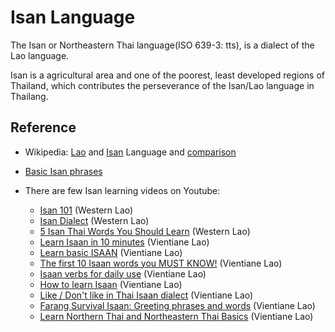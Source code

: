 # Isan Language

The Isan or Northeastern Thai language(ISO 639-3: tts), is a dialect of the Lao language.

Isan is a agricultural area and one of the poorest, least developed regions of Thailand, which contributes the perseverance of the Isan/Lao language in Thailang.

## Reference

- Wikipedia: [Lao] and [Isan] Language and [comparison]

- [Basic Isan phrases][isaan]

- There are few Isan learning videos on Youtube:

    * [Isan 101](https://learnthaiwithmod.com/2016/06/isan-101-basic-northeastern-thai-dialect/) (Western Lao)
    * [Isan Dialect](https://learnthaiwithmod.com/2017/12/video-isan-dialect-lesson-2/) (Western Lao)
    * [5 Isan Thai Words You Should Learn](https://learnthaiwithmod.com/2021/02/5-isan-thai-words-you-should-learn/) (Western Lao)
    * [Learn Isaan in 10 minutes](https://www.youtube.com/watch?v=CZ1ytsgvGHo) (Vientiane Lao)
    * [Learn basic ISAAN](https://www.youtube.com/watch?v=aSkslp-VU0U) (Vientiane Lao)
    * [The first 10 Isaan words you MUST KNOW!](https://www.youtube.com/watch?v=Z4XIiGf5FHw) (Vientiane Lao)
    * [Isaan verbs for daily use](https://www.youtube.com/watch?v=ttGEsuGNB64) (Vientiane Lao)
    * [How to learn Isaan](https://www.youtube.com/watch?v=WO9wtAIE3R4) (Vientiane Lao)
    * [Like / Don't like in Thai Isaan dialect](https://www.youtube.com/watch?v=-Qm_HgGGits) (Vientiane Lao)
    * [Farang Survival Isaan: Greeting phrases and words](https://www.youtube.com/watch?v=uNOl8HM5Er4) (Vientiane Lao)
    * [Learn Northern Thai and Northeastern Thai Basics](https://www.youtube.com/watch?v=inJcoeldmY0) (Vientiane Lao)

[Lao]: https://en.wikipedia.org/wiki/Lao_language
[Isan]: https://en.wikipedia.org/wiki/Isan_language
[comparison]: https://en.wikipedia.org/wiki/Comparison_of_Lao_and_Isan
[isaan]: https://inspiring-euclid-a3a47d.netlify.app/isaan/isaan.html


